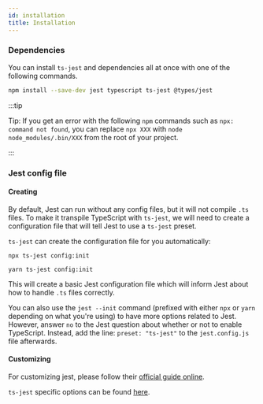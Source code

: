 ```yaml
---
id: installation
title: Installation
---
```


### Dependencies

You can install `ts-jest` and dependencies all at once with one of the following commands.

```bash npm2yarn
npm install --save-dev jest typescript ts-jest @types/jest
```

:::tip

Tip: If you get an error with the following `npm` commands such as `npx: command not found`, you can replace `npx XXX` with `node node_modules/.bin/XXX` from the root of your project.

:::

### Jest config file

#### Creating

By default, Jest can run without any config files, but it will not compile `.ts` files.
To make it transpile TypeScript with `ts-jest`, we will need to create a configuration file that will tell Jest to use a `ts-jest` preset.

`ts-jest` can create the configuration file for you automatically:

```npm tab
npx ts-jest config:init
```

```Yarn tab
yarn ts-jest config:init
```

This will create a basic Jest configuration file which will inform Jest about how to handle `.ts` files correctly.

You can also use the `jest --init` command (prefixed with either `npx` or `yarn` depending on what you're using) to have more options related to Jest.
However, answer `no` to the Jest question about whether or not to enable TypeScript. Instead, add the line: `preset: "ts-jest"` to the `jest.config.js` file afterwards.

#### Customizing

For customizing jest, please follow their [official guide online](https://jestjs.io/docs/en/configuration.html).

`ts-jest` specific options can be found [here](https://kulshekhar.github.io/ts-jest/docs/getting-started/options). 
